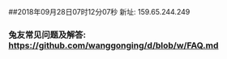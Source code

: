 ##2018年09月28日07时12分07秒 新址: 159.65.244.249
### 兔友常见问题及解答: https://github.com/wanggonging/d/blob/w/FAQ.md
